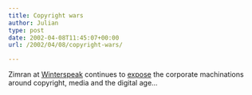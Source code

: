 ```yaml
---
title: Copyright wars
author: Julian
type: post
date: 2002-04-08T11:45:07+00:00
url: /2002/04/08/copyright-wars/

---
```

Zimran at [Winterspeak][1] continues to <a href="https://www.winterspeak.com/2002_04_01_archive.html#75059188" target="_blank">expose</a> the corporate machinations around copyright, media and the digital age&#8230;

 [1]: https://www.winterspeak.com/